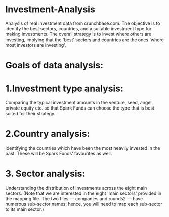 # Investment-Analysis
Analysis of real investment data from crunchbase.com.
The objective is to identify the best sectors, countries, and a suitable investment type for making investments.
The overall strategy is to invest where others are investing, implying that the 'best' sectors and countries are the ones 'where most investors are investing'.

# Goals of data analysis: 
# 1.Investment type analysis: 
Comparing the typical investment amounts in the venture, seed, angel, private equity etc. so that Spark Funds can choose the type that is best suited for their strategy.

# 2.Country analysis: 
Identifying the countries which have been the most heavily invested in the past. These will be Spark Funds’ favourites as well.

# 3. Sector analysis:
Understanding the distribution of investments across the eight main sectors. (Note that we are interested in the eight 'main sectors' provided in the mapping file. The two files — companies and rounds2 — have numerous sub-sector names; hence, you will need to map each sub-sector to its main sector.)

